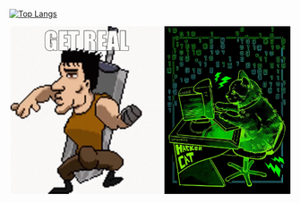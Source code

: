 [![Top Langs](https://github-readme-stats.vercel.app/api/top-langs/?username=AlanAcosta460&langs_count=9&theme=aura&hide=papyrus&layout=compact&card_width=500)](https://github.com/anuraghazra/github-readme-stats)

<p align="center">
  <img src="get-real.gif" alt="animated" height='300'/>
  <img src="hackerCat.jpg" alt="image" height="300"/>
</p>
